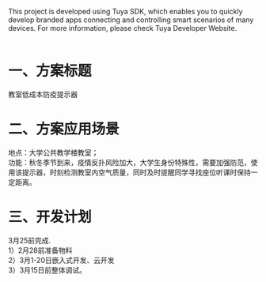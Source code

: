 This project is developed using Tuya SDK, which enables you to quickly develop branded apps connecting and controlling smart scenarios of many devices.         For more information, please check Tuya Developer Website.<br>
<br>
# 一、方案标题<br>
  教室低成本防疫提示器<br>
# 二、方案应用场景<br>
   地点：大学公共教学楼教室；<br>
  功能：秋冬季节到来，疫情反扑风险加大，大学生身份特殊性，需要加强防范，使用该提示器，时刻检测教室内空气质量，同时及时提醒同学寻找座位听课时保持一定距离。<br>
# 三、开发计划<br>
  3月25前完成.<br>
  1）2月28前准备物料<br>
  2）3月1-20日嵌入式开发、云开发<br>
  3）3月15日前整体调试。<br>

